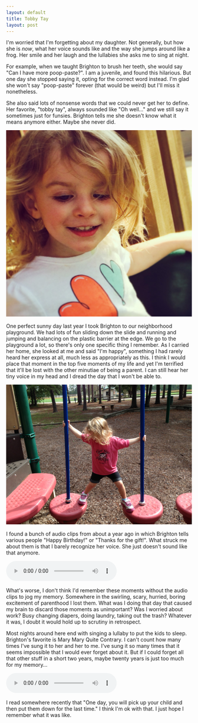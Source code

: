 ```yaml
---
layout: default
title: Tobby Tay
layout: post
---
```


I'm worried that I'm forgetting about my daughter.  Not generally, but how she
is *now*, what her voice sounds like and the way she jumps around like a frog.
Her smile and her laugh and the lullabies she asks me to sing at night.

For example, when we taught Brighton to brush her teeth, she would say "Can I
have more poop-paste?".  I am a juvenile, and found this hilarious.  But one
day she stopped saying it, opting for the correct word instead.  I'm glad she
won't say "poop-paste" forever (that would be weird) but I'll miss it
nonetheless.

She also said lots of nonsense words that we could never get her to define.
Her favorite, "tobby tay", always sounded like "Oh well…" and we still say it
sometimes just for funsies.  Brighton tells me she doesn't know what it means
anymore either.  Maybe she never did.

![Brighton with hearts on her shirt](/img/brighton-hearts.jpg)

One perfect sunny day last year I took Brighton to our neighborhood playground.
We had lots of fun sliding down the slide and running and jumping and balancing
on the plastic barrier at the edge.  We go to the playground a lot, so there's
only one specific thing I remember.  As I carried her home, she looked at me
and said "I'm happy", something I had rarely heard her express at all, much
less as appropriately as this.  I think I would place that moment in the top
five moments of my life and yet I'm terrified that it'll be lost with the other
minutiae of being a parent.  I can still hear her tiny voice in my head and I
dread the day that I won't be able to.

![Brighton at the playground](/img/brighton-balancing.jpg)

I found a bunch of audio clips from about a year ago in which Brighton tells
various people "Happy Birthday!" or "Thanks for the gift!".  What struck me
about them is that I barely recognize her voice.  She just doesn't sound like
that anymore.

<audio controls src='/audio/i-love-you-daddy.mp3'>
  Your browser does't support the audio element.  :(
</audio>

What's worse, I don't think I'd remember these moments without the audio clips
to jog my memory.  Somewhere in the swirling, scary, hurried, boring excitement
of parenthood I lost them.  What was I doing that day that caused my brain to
discard those moments as unimportant?  Was I worried about work?  Busy changing
diapers, doing laundry, taking out the trash?  Whatever it was, I doubt it
would hold up to scrutiny in retrospect.

Most nights around here end with singing a lullaby to put the kids to sleep.
Brighton's favorite is Mary Mary Quite Contrary.  I can't count how many times
I've sung it to her and her to me.  I've sung it so many times that it seems
impossible that I would ever forget about it.  But if I could forget all that
other stuff in a short two years, maybe twenty years is just too much for my
memory…

<audio controls src='/audio/mary-mary.mp3'>
  Your browser does't support the audio element.  :(
</audio>

I read somewhere recently that "One day, you will pick up your child and then
put them down for the last time."  I think I'm ok with that.  I just hope I
remember what it was like.
